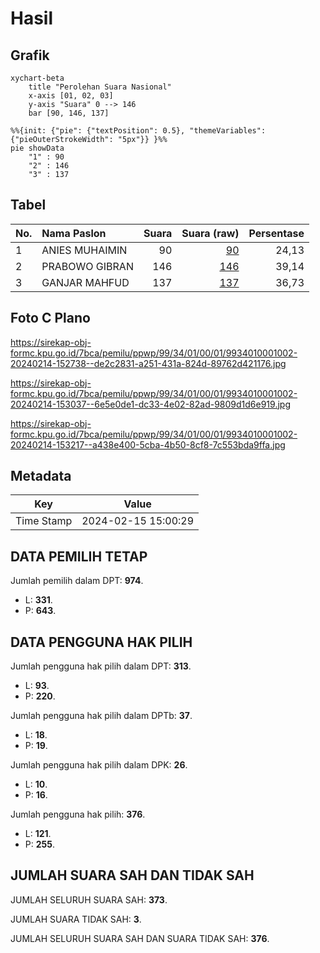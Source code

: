 # Hasil

## Grafik

```mermaid
xychart-beta
    title "Perolehan Suara Nasional"
    x-axis [01, 02, 03]
    y-axis "Suara" 0 --> 146
    bar [90, 146, 137]
```

```mermaid
%%{init: {"pie": {"textPosition": 0.5}, "themeVariables": {"pieOuterStrokeWidth": "5px"}} }%%
pie showData
    "1" : 90
    "2" : 146
    "3" : 137
```

## Tabel

| No. | Nama Paslon    | Suara | Suara (raw) | Persentase |
|:--- |:-------------- | -----:| -----------:| ----------:|
| 1   | ANIES MUHAIMIN | 90    | [90][p-1]   | 24,13      |
| 2   | PRABOWO GIBRAN | 146   | [146][p-2]  | 39,14      |
| 3   | GANJAR MAHFUD  | 137   | [137][p-3]  | 36,73      |


[p-1]: https://github.com/gigit-pemilu/pemilu-2024/blob/main/pilpres/hitung-suara/sub/99-luar-negeri/sub/34-darwin-australia/sub/01-darwin-australia/sub/0001-darwin-australia/sub/002-tps-001/sub/paslon-1.txt
[p-2]: https://github.com/gigit-pemilu/pemilu-2024/blob/main/pilpres/hitung-suara/sub/99-luar-negeri/sub/34-darwin-australia/sub/01-darwin-australia/sub/0001-darwin-australia/sub/002-tps-001/sub/paslon-2.txt
[p-3]: https://github.com/gigit-pemilu/pemilu-2024/blob/main/pilpres/hitung-suara/sub/99-luar-negeri/sub/34-darwin-australia/sub/01-darwin-australia/sub/0001-darwin-australia/sub/002-tps-001/sub/paslon-3.txt

## Foto C Plano

https://sirekap-obj-formc.kpu.go.id/7bca/pemilu/ppwp/99/34/01/00/01/9934010001002-20240214-152738--de2c2831-a251-431a-824d-89762d421176.jpg

https://sirekap-obj-formc.kpu.go.id/7bca/pemilu/ppwp/99/34/01/00/01/9934010001002-20240214-153037--6e5e0de1-dc33-4e02-82ad-9809d1d6e919.jpg

https://sirekap-obj-formc.kpu.go.id/7bca/pemilu/ppwp/99/34/01/00/01/9934010001002-20240214-153217--a438e400-5cba-4b50-8cf8-7c553bda9ffa.jpg


## Metadata

| Key        | Value               |
| ---------- | ------------------- |
| Time Stamp | 2024-02-15 15:00:29 |


## DATA PEMILIH TETAP

Jumlah pemilih dalam DPT: **974**.
 * L: **331**.
 * P: **643**.

## DATA PENGGUNA HAK PILIH

Jumlah pengguna hak pilih dalam DPT: **313**.
 * L: **93**.
 * P: **220**.

Jumlah pengguna hak pilih dalam DPTb: **37**.
 * L: **18**.
 * P: **19**.

Jumlah pengguna hak pilih dalam DPK: **26**.
 * L: **10**.
 * P: **16**.

Jumlah pengguna hak pilih: **376**.
 * L: **121**.
 * P: **255**.

## JUMLAH SUARA SAH DAN TIDAK SAH

JUMLAH SELURUH SUARA SAH: **373**.

JUMLAH SUARA TIDAK SAH: **3**.

JUMLAH SELURUH SUARA SAH DAN SUARA TIDAK SAH: **376**.



